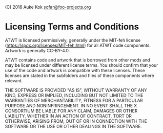 
(C) 2016 Auke Kok <sofar@foo-projects.org>

Licensing Terms and Conditions
==============================

ATWT is licensed permissively, generally under the MIT-feh license
(https://spdx.org/licenses/MIT-feh.html) for all ATWT code
components. Artwork is generally CC-BY-4.0.

ATWT contains code and artwork that is borrowed from other mods and may
be licensed under different license terms. You should confirm that your
use of the code and artwork is compatible with these licenses. These
licenses are stated in the subfolders and files of these components
where relevant.

THE SOFTWARE IS PROVIDED "AS IS", WITHOUT WARRANTY OF ANY KIND, EXPRESS OR
IMPLIED, INCLUDING BUT NOT LIMITED TO THE WARRANTIES OF MERCHANTABILITY,
FITNESS FOR A PARTICULAR PURPOSE AND NONINFRINGEMENT. IN NO EVENT SHALL THE
X CONSORTIUM BE LIABLE FOR ANY CLAIM, DAMAGES OR OTHER LIABILITY, WHETHER
IN AN ACTION OF CONTRACT, TORT OR OTHERWISE, ARISING FROM, OUT OF OR IN
CONNECTION WITH THE SOFTWARE OR THE USE OR OTHER DEALINGS IN THE SOFTWARE.
